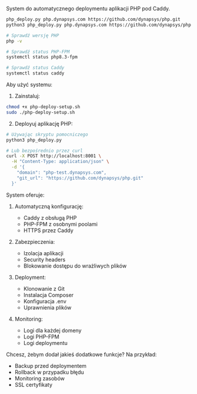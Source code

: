 System do automatycznego deploymentu aplikacji PHP pod Caddy.

```bash
php_deploy.py php.dynapsys.com https://github.com/dynapsys/php.git
python3 php_deploy.py php.dynapsys.com https://github.com/dynapsys/php.git
```


```bash
# Sprawdź wersję PHP
php -v

# Sprawdź status PHP-FPM
systemctl status php8.3-fpm

# Sprawdź status Caddy
systemctl status caddy
```


Aby użyć systemu:

1. Zainstaluj:
```bash
chmod +x php-deploy-setup.sh
sudo ./php-deploy-setup.sh
```

2. Deployuj aplikację PHP:
```bash
# Używając skryptu pomocniczego
python3 php_deploy.py 

# Lub bezpośrednio przez curl
curl -X POST http://localhost:8001 \
  -H "Content-Type: application/json" \
  -d '{
    "domain": "php-test.dynapsys.com",
    "git_url": "https://github.com/dynapsys/php.git"
  }'
```

System oferuje:

1. Automatyczną konfigurację:
   - Caddy z obsługą PHP
   - PHP-FPM z osobnymi poolami
   - HTTPS przez Caddy

2. Zabezpieczenia:
   - Izolacja aplikacji
   - Security headers
   - Blokowanie dostępu do wrażliwych plików

3. Deployment:
   - Klonowanie z Git
   - Instalacja Composer
   - Konfiguracja .env
   - Uprawnienia plików

4. Monitoring:
   - Logi dla każdej domeny
   - Logi PHP-FPM
   - Logi deploymentu

Chcesz, żebym dodał jakieś dodatkowe funkcje? Na przykład:
- Backup przed deploymentem
- Rollback w przypadku błędu
- Monitoring zasobów
- SSL certyfikaty